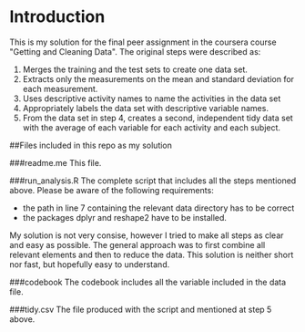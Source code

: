 # Introduction

This is my solution for the final peer assignment in the coursera course "Getting and Cleaning Data".
The original steps were described as: 

1. Merges the training and the test sets to create one data set.
2. Extracts only the measurements on the mean and standard deviation for each measurement.
3. Uses descriptive activity names to name the activities in the data set
4. Appropriately labels the data set with descriptive variable names.
5. From the data set in step 4, creates a second, independent tidy data set with the average of each variable for each activity and each subject.

##Files included in this repo as my solution

###readme.me
This file.

###run_analysis.R
The complete script that includes all the steps mentioned above. Please be aware of the following requirements:
- the path in line 7 containing the relevant data directory has to be correct
- the packages dplyr and reshape2 have to be installed.

My solution is not very consise, however I tried to make all steps as clear and easy as possible.
The general approach was to first combine all relevant elements and then to reduce the data. This solution is neither short nor fast, but hopefully easy to understand.

###codebook
The codebook includes all the variable included in the data file.

###tidy.csv
The file produced with the script and mentioned at step 5 above.

